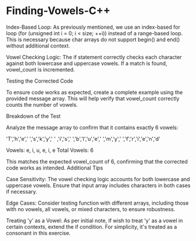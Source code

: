 # Finding-Vowels-C++

Index-Based Loop: As previously mentioned, we use an index-based for loop (for (unsigned int i = 0; i < size; ++i)) instead of a range-based loop. This is necessary because char arrays do not support begin() and end() without additional context.

Vowel Checking Logic: The if statement correctly checks each character against both lowercase and uppercase vowels. If a match is found, vowel_count is incremented.

Testing the Corrected Code

To ensure code works as expected, create a complete example using the provided message array. This will help verify that vowel_count correctly counts the number of vowels.

Breakdown of the Test

Analyze the message array to confirm that it contains exactly 6 vowels:

'T','h','e',' ','s','k','y',' ' ,'i','s',' ','b','l','u','e',' ','m','y',' ','f','r','i','e','n','d'

Vowels: e, i, u, e, i, e
Total Vowels: 6

This matches the expected vowel_count of 6, confirming that the corrected code works as intended.
Additional Tips

Case Sensitivity: The vowel checking logic accounts for both lowercase and uppercase vowels. Ensure that input array includes characters in both cases if necessary.

Edge Cases: Consider testing function with different arrays, including those with no vowels, all vowels, or mixed characters, to ensure robustness.

Treating 'y' as a Vowel: As per initial note, if wish to treat 'y' as a vowel in certain contexts, extend the if condition. For simplicity, it's treated as a consonant in this exercise.
